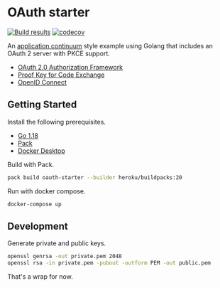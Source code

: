 # OAuth starter

[![Build results](https://github.com/initialcapacity/oauth-starter/workflows/build/badge.svg)](https://github.com/initialcapacity/oauth-starter/actions)
[![codecov](https://codecov.io/gh/initialcapacity/oauth-starter/branch/main/graph/badge.svg)](https://codecov.io/gh/initialcapacity/oauth-starter)

An [application continuum](https://www.appcontinuum.io/) style example using Golang
that includes an OAuth 2 server with PKCE support.

* [OAuth 2.0 Authorization Framework](https://datatracker.ietf.org/doc/html/rfc6749)
* [Proof Key for Code Exchange](https://datatracker.ietf.org/doc/html/rfc7636)
* [OpenID Connect](https://openid.net/specs/openid-connect-core-1_0.html)

## Getting Started

Install the following prerequisites.

* [Go 1.18](https://go.dev)
* [Pack](https://buildpacks.io)
* [Docker Desktop](https://www.docker.com/products/docker-desktop)

Build with Pack.

```bash
pack build oauth-starter --builder heroku/buildpacks:20
```

Run with docker compose.

```bash
docker-compose up
````

## Development

Generate private and public keys.

```bash
openssl genrsa -out private.pem 2048
openssl rsa -in private.pem -pubout -outform PEM -out public.pem
```

That's a wrap for now.